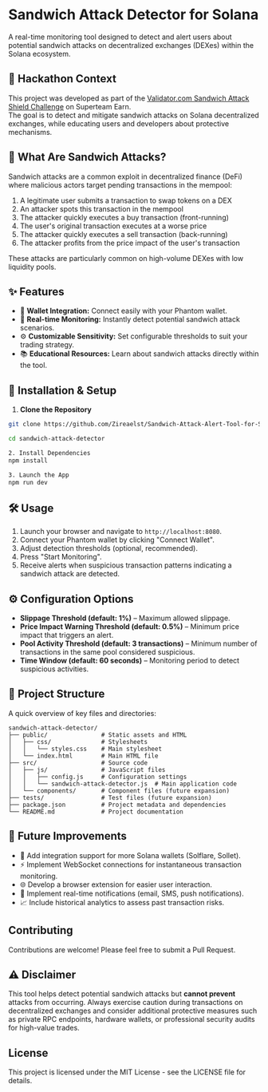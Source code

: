 # Sandwich Attack Detector for Solana

A real-time monitoring tool designed to detect and alert users about potential sandwich attacks on decentralized exchanges (DEXes) within the Solana ecosystem.

## 🎯 Hackathon Context

This project was developed as part of the [Validator.com Sandwich Attack Shield Challenge](https://earn.superteam.fun/listing/validator-com-sandwich-attack-shield-challenge/) on Superteam Earn.  
The goal is to detect and mitigate sandwich attacks on Solana decentralized exchanges, while educating users and developers about protective mechanisms.

## 📖 What Are Sandwich Attacks?

Sandwich attacks are a common exploit in decentralized finance (DeFi) where malicious actors target pending transactions in the mempool:

1. A legitimate user submits a transaction to swap tokens on a DEX
2. An attacker spots this transaction in the mempool
3. The attacker quickly executes a buy transaction (front-running)
4. The user's original transaction executes at a worse price
5. The attacker quickly executes a sell transaction (back-running)
6. The attacker profits from the price impact of the user's transaction

These attacks are particularly common on high-volume DEXes with low liquidity pools.

## ✨ Features

- 🔗 **Wallet Integration:** Connect easily with your Phantom wallet.
- 🚨 **Real-time Monitoring:** Instantly detect potential sandwich attack scenarios.
- ⚙️ **Customizable Sensitivity:** Set configurable thresholds to suit your trading strategy.
- 📚 **Educational Resources:** Learn about sandwich attacks directly within the tool.

## 🚀 Installation & Setup

1. **Clone the Repository**
```bash
git clone https://github.com/Zireaelst/Sandwich-Attack-Alert-Tool-for-Solana
```
```bash
cd sandwich-attack-detector
```
```bash
2. Install Dependencies
npm install
```
```bash
3. Launch the App
npm run dev
```

## 🛠️ Usage

1. Launch your browser and navigate to `http://localhost:8080`.
2. Connect your Phantom wallet by clicking "Connect Wallet".
3. Adjust detection thresholds (optional, recommended).
4. Press "Start Monitoring".
5. Receive alerts when suspicious transaction patterns indicating a sandwich attack are detected.

## ⚙️ Configuration Options

- **Slippage Threshold (default: 1%)** – Maximum allowed slippage.
- **Price Impact Warning Threshold (default: 0.5%)** – Minimum price impact that triggers an alert.
- **Pool Activity Threshold (default: 3 transactions)** – Minimum number of transactions in the same pool considered suspicious.
- **Time Window (default: 60 seconds)** – Monitoring period to detect suspicious activities.


## 📂 Project Structure

A quick overview of key files and directories:


```
sandwich-attack-detector/
├── public/               # Static assets and HTML
│   ├── css/              # Stylesheets
│   │   └── styles.css    # Main stylesheet
│   └── index.html        # Main HTML file
├── src/                  # Source code
│   ├── js/               # JavaScript files
│   │   ├── config.js     # Configuration settings
│   │   └── sandwich-attack-detector.js  # Main application code
│   └── components/       # Component files (future expansion)
├── tests/                # Test files (future expansion)
├── package.json          # Project metadata and dependencies
└── README.md             # Project documentation
```

## 🚧 Future Improvements

- 🔌 Add integration support for more Solana wallets (Solflare, Sollet).
- ⚡ Implement WebSocket connections for instantaneous transaction monitoring.
- 🌐 Develop a browser extension for easier user interaction.
- 📢 Implement real-time notifications (email, SMS, push notifications).
- 📈 Include historical analytics to assess past transaction risks.

## Contributing

Contributions are welcome! Please feel free to submit a Pull Request.

## ⚠️ Disclaimer

This tool helps detect potential sandwich attacks but **cannot prevent** attacks from occurring. Always exercise caution during transactions on decentralized exchanges and consider additional protective measures such as private RPC endpoints, hardware wallets, or professional security audits for high-value trades.

## License

This project is licensed under the MIT License - see the LICENSE file for details.
